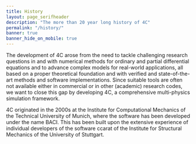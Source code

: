 ```yaml
---
title: History
layout: page_serifheader
description: "The more than 20 year long history of 4C"
permalink: "/history/"
banner: true
banner_hide_on_mobile: true
---
```


The development of 4C arose from the need to tackle challenging research questions in and with numerical methods 
for ordinary and partial differential equations and to advance complex models for real-world applications, 
all based on a proper theoretical foundation and with verified and state-of-the-art methods and software implementations. 
Since suitable tools are often not available either in commercial or in other (academic) research codes, 
we want to close this gap by developing 4C, a comprehensive multi-physics simulation framework. 

4C originated in the 2000s at the Institute for Computational Mechanics of the Technical University of Munich, 
where the software has been developed under the name BACI. 
This has been built upon the extensive experience of individual developers of the software ccarat 
of the Institute for Structural Mechanics of the University of Stuttgart. 